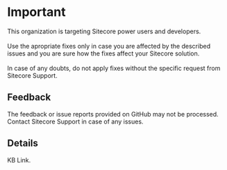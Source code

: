 # Important

This organization is targeting Sitecore power users and developers.<br/><br/>
Use the apropriate fixes only in case you are affected by the described issues and you are sure how the fixes affect your Sitecore solution.<br/>
<br/>
In case of any doubts, do not apply fixes without the specific request from Sitecore Support.<br/>

## Feedback

The feedback or issue reports provided on GitHub may not be processed. Contact Sitecore Support in case of any issues.<br/>

## Details

KB Link.
